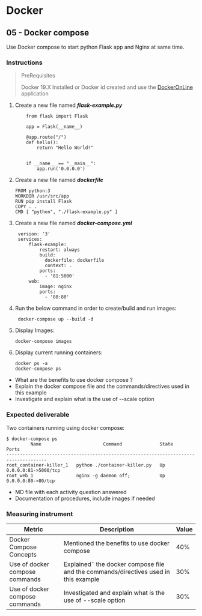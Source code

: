 # Docker
## 05 - Docker compose

Use Docker compose to start python Flask app and Nginx at same time.

### Instructions

> PreRequisites
>
> Docker 19.X Installed or Docker id created and use the [DockerOnLine](https://labs.play-with-docker.com/) application
>


1. Create a new file named ***flask-example.py***
    ```
        from flask import Flask

        app = Flask(__name__)

        @app.route("/")
        def hello():
            return "Hello World!"


        if __name__ == "__main__":
            app.run('0.0.0.0')
    ```
2. Create a new file named ***dockerfile***
     ```
    FROM python:3
    WORKDIR /usr/src/app
    RUN pip install Flask
    COPY . .
    CMD [ "python", "./flask-example.py" ]
    ```

3. Create a new file named ***docker-compose.yml***
   ```
    version: '3'
    services:
        flask-example:
            restart: always
            build:
              dockerfile: dockerfile
              context: .
            ports:
              - '81:5000'
        web:
            image: nginx
            ports:
              - '80:80'

    ```

4. Run the below command in order to create/build  and run images:
   ```
    docker-compose up --build -d
    ```

5.  Display Images:

    ```
    docker-compose images
    ```
5.  Display current running containers:

    ```
    docker ps -a
    docker-compose ps
    ```

- What are the benefits to use docker compose ?
- Explain the docker compose file and the commands/directives used in this example
- Investigate and explain what is the use of --scale option

### Expected deliverable

Two containers running using docker compose:

```
$ docker-compose ps
         Name                       Command              State          Ports        
-------------------------------------------------------------------------------------
root_container-killer_1   python ./container-killer.py   Up      0.0.0.0:81->5000/tcp
root_web_1                nginx -g daemon off;           Up      0.0.0.0:80->80/tcp  

```
- MD file with each activity question answered
- Documentation of procedures, include images if needed

### Measuring instrument 


| Metric  |  Description | Value  |
| ------------ | ------------ | ------------ |
|  Docker Compose Concepts | Mentioned the benefits to use docker compose | 40%  |
|  Use of docker compose commands | Explained˜ the docker compose file and the commands/directives used in this example  |  30% |
|  Use of docker compose commands | Investigated and explain what is the use of --scale option  |  30% |
